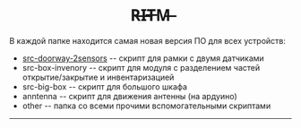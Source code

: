 <h1 align="center"> R̶I̶T̶M̶ </h1>

В каждой папке находится самая новая версия ПО для всех устройств:
* [src-doorway-2sensors](#src-doorway-2sensors) -- скрипт для рамки с двумя датчиками
* src-box-invenory -- скрипт для модуля с разделением частей открытие/закрытие и инвентаризацией
* src-big-box -- скрипт для большого шкафа
* anntenna -- скрипт для движения антенны (на ардуино)
* other -- папка со всеми прочими вспомогательными скриптами
---
<a name="src-doorway-2sensors"></a> 
---
